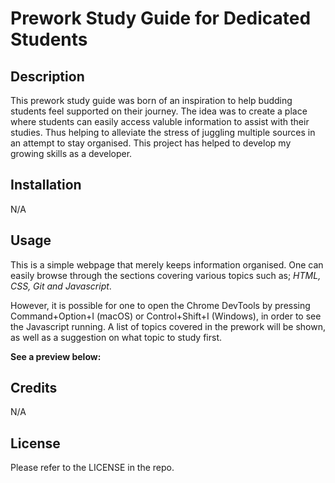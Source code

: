 # Prework Study Guide for Dedicated Students

## Description

This prework study guide was born of an inspiration to help budding students feel supported on their journey. 
The idea was to create a place where students can easily access valuble information to assist with their studies. 
Thus helping to alleviate the stress of juggling multiple sources in an attempt to stay organised.
This project has helped to develop my growing skills as a developer. 

## Installation

N/A

## Usage

This is a simple webpage that merely keeps information organised. 
One can easily browse through the sections covering various topics such as; *HTML, CSS, Git and Javascript*. 

However, it is possible for one to open the Chrome DevTools by pressing Command+Option+I (macOS) or Control+Shift+I (Windows), in order to see the Javascript running. 
A list of topics covered in the prework will be shown, as well as a suggestion on what topic to study first.

**See a preview below:**

## Credits

N/A

## License

Please refer to the LICENSE in the repo.
